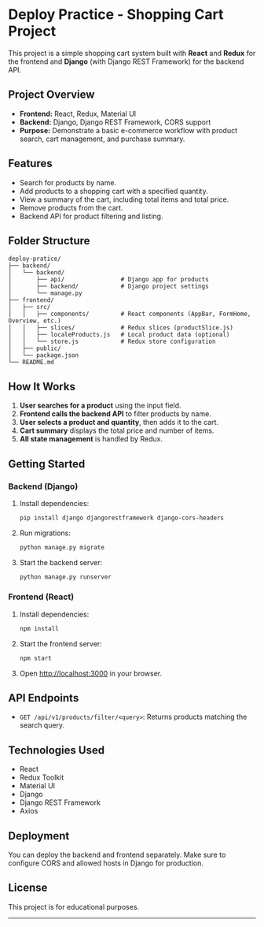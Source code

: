 # Deploy Practice - Shopping Cart Project

This project is a simple shopping cart system built with **React** and **Redux** for the frontend and **Django** (with Django REST Framework) for the backend API.

## Project Overview

- **Frontend:** React, Redux, Material UI
- **Backend:** Django, Django REST Framework, CORS support
- **Purpose:** Demonstrate a basic e-commerce workflow with product search, cart management, and purchase summary.

## Features

- Search for products by name.
- Add products to a shopping cart with a specified quantity.
- View a summary of the cart, including total items and total price.
- Remove products from the cart.
- Backend API for product filtering and listing.

## Folder Structure

```
deploy-pratice/
├── backend/
│   └── backend/
│       ├── api/                # Django app for products
│       ├── backend/            # Django project settings
│       └── manage.py
├── frontend/
│   ├── src/
│   │   ├── components/         # React components (AppBar, FormHome, Overview, etc.)
│   │   ├── slices/             # Redux slices (productSlice.js)
│   │   ├── localeProducts.js   # Local product data (optional)
│   │   └── store.js            # Redux store configuration
│   ├── public/
│   └── package.json
└── README.md
```

## How It Works

1. **User searches for a product** using the input field.
2. **Frontend calls the backend API** to filter products by name.
3. **User selects a product and quantity**, then adds it to the cart.
4. **Cart summary** displays the total price and number of items.
5. **All state management** is handled by Redux.

## Getting Started

### Backend (Django)

1. Install dependencies:
   ```bash
   pip install django djangorestframework django-cors-headers
   ```
2. Run migrations:
   ```bash
   python manage.py migrate
   ```
3. Start the backend server:
   ```bash
   python manage.py runserver
   ```

### Frontend (React)

1. Install dependencies:
   ```bash
   npm install
   ```
2. Start the frontend server:
   ```bash
   npm start
   ```
3. Open [http://localhost:3000](http://localhost:3000) in your browser.

## API Endpoints

- `GET /api/v1/products/filter/<query>`: Returns products matching the search query.

## Technologies Used

- React
- Redux Toolkit
- Material UI
- Django
- Django REST Framework
- Axios

## Deployment

You can deploy the backend and frontend separately. Make sure to configure CORS and allowed hosts in Django for production.

## License

This project is for educational purposes.

---
